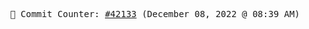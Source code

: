 <p align="center">
    <samp>
        📮 Commit Counter: <a href="https://github.com/Javascript-void0/Javascript-void0/commits/main">#42133</a> (December 08, 2022 @ 08:39 AM)
    </samp>
</p>
